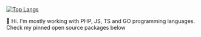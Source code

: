 [![Top Langs](https://github-readme-stats.vercel.app/api/top-langs/?username=SerhiiCho)](https://github.com/anuraghazra/github-readme-stats)

👋 Hi. I'm mostly working with PHP, JS, TS and GO programming languages. Check my pinned open source packages below
